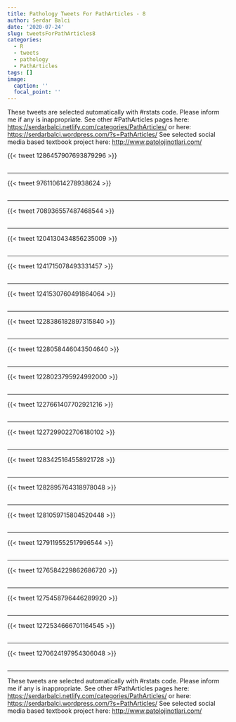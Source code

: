 ```yaml
---
title: Pathology Tweets For PathArticles - 8
author: Serdar Balci
date: '2020-07-24'
slug: tweetsForPathArticles8
categories:
  - R
  - tweets
  - pathology
  - PathArticles
tags: []
image:
  caption: ''
  focal_point: ''
---
```



These tweets are selected automatically with #rstats code. Please inform me if any is inappropriate.
See other #PathArticles pages here: https://serdarbalci.netlify.com/categories/PathArticles/  or here: https://serdarbalci.wordpress.com/?s=PathArticles/ 
See selected social media based textbook project here: http://www.patolojinotlari.com/

{{< tweet 1286457907693879296 >}}
<br>
<br>
<hr>
{{< tweet 976110614278938624 >}}
<br>
<br>
<hr>
{{< tweet 708936557487468544 >}}
<br>
<br>
<hr>
{{< tweet 1204130434856235009 >}}
<br>
<br>
<hr>
{{< tweet 1241715078493331457 >}}
<br>
<br>
<hr>
{{< tweet 1241530760491864064 >}}
<br>
<br>
<hr>
{{< tweet 1228386182897315840 >}}
<br>
<br>
<hr>
{{< tweet 1228058446043504640 >}}
<br>
<br>
<hr>
{{< tweet 1228023795924992000 >}}
<br>
<br>
<hr>
{{< tweet 1227661407702921216 >}}
<br>
<br>
<hr>
{{< tweet 1227299022706180102 >}}
<br>
<br>
<hr>
{{< tweet 1283425164558921728 >}}
<br>
<br>
<hr>
{{< tweet 1282895764318978048 >}}
<br>
<br>
<hr>
{{< tweet 1281059715804520448 >}}
<br>
<br>
<hr>
{{< tweet 1279119552517996544 >}}
<br>
<br>
<hr>
{{< tweet 1276584229862686720 >}}
<br>
<br>
<hr>
{{< tweet 1275458796446289920 >}}
<br>
<br>
<hr>
{{< tweet 1272534666701164545 >}}
<br>
<br>
<hr>
{{< tweet 1270624197954306048 >}}
<br>
<br>
<hr>


These tweets are selected automatically with #rstats code. Please inform me if any is inappropriate.
See other #PathArticles pages here: https://serdarbalci.netlify.com/categories/PathArticles/  or here: https://serdarbalci.wordpress.com/?s=PathArticles/ 
See selected social media based textbook project here: http://www.patolojinotlari.com/
